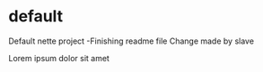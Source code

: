 # default
Default nette project
-Finishing readme file
Change made by slave

Lorem ipsum dolor sit amet
